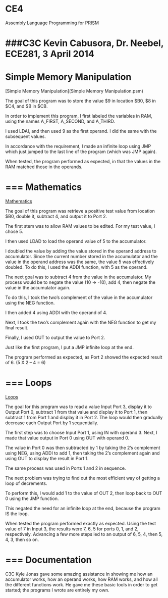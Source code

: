 CE4
===

Assembly Language Programming for PRISM

###C3C Kevin Cabusora, Dr. Neebel, ECE281, 3 April 2014
===
Simple Memory Manipulation
===
[Simple Memory Manipulation](Simple Memory Manipulation.psm)

The goal of this program was to store the value $9 in location $B0, $8 in $C4, and $B in $CB.  

In order to implement this program, I first labeled the variables in RAM, using the names A_FIRST, A_SECOND, and A_THIRD.  

I used LDAI, and then used 9 as the first operand.  I did the same with the subsequent values.  

In accordance with the requirement, I made an infinite loop using JMP which just jumped to the last line of the program (which was JMP again).

When tested, the program performed as expected, in that the values in the RAM matched those in the operands.

===
Mathematics
===
[Mathematics](Mathematics.psm)

The goal of this program was retrieve a positive test value from location $B0, double it, subtract 4, and output it to Port 2.  

The first stem was to allow RAM values to be edited.  For my test value, I chose 5.

I then used LDAD to load the operand value of 5 to the accumulator.

I doubled the value by adding the value stored in the operand address to accumulator.  Since the current number stored in the accumulator and the value in the operand address was the same, the value 5 was effectively doubled.  To do this, I used the ADDI function, with 5 as the operand.

The next goal was to subtract 4 from the value in the accumulator.  My process would be to negate the value (10 -> -10), add 4, then negate the value in the accumulator again.

To do this, I took the two’s complement of the value in the accumulator using the NEG function.  

I then added 4 using ADDI with the operand of 4.

Next, I took the two’s complement again with the NEG function to get my final result.

Finally, I used OUT to output the value to Port 2.

Just like the first program, I put a JMP infinite loop at the end.

The program performed as expected, as Port 2 showed the expected result of 6. (5 X 2 – 4 = 6)

===
Loops
===
[Loops](Loops.psm)

The goal for this program was to read a value Input Port 3, display it to Output Port 0, subtract 1 from that value and display it to Port 1, then subtract 1 from Port 1 and display it in Port 2.  The loop would then gradually decrease each Output Port by 1 sequentially.

The first step was to choose Input Port 1, using IN with operand 3.  Next, I made that value output in Port 0 using OUT with operand 0.

The value in Port 0 was then subtracted by 1 by taking the 2’s complement using NEG, using ADDI to add 1, then taking the 2’s complement again and using OUT to display the result in Port 1.

The same process was used in Ports 1 and 2 in sequence.

The next problem was trying to find out the most efficient way of getting a loop of decrements.

To perform this, I would add 1 to the value of OUT 2, then loop back to OUT 0 using the JMP function.

This negated the need for an infinite loop at the end, because the program IS the loop.

When tested the program performed exactly as expected.  Using the test value of 7 in Input 3, the results were 7, 6, 5 for ports 0, 1, and 2, respectively.  Advancing a few more steps led to an output of 6, 5, 4, then 5, 4, 3, then so on.

===
Documentation
===
C3C Kyle Jonas gave some amazing assistance in showing me how an accumulator works, how an operand works, how RAM works, and how all the different functions work.  He gave me these basic tools in order to get started; the programs I wrote are entirely my own.


